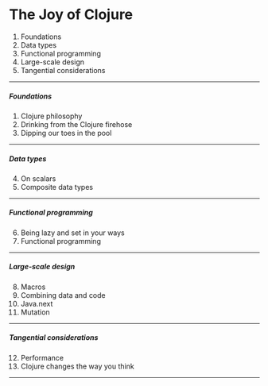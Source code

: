The Joy of Clojure
=====

1. Foundations
2. Data types
3. Functional programming
4. Large-scale design
5. Tangential considerations

---
##### Foundations
1. Clojure philosophy
2. Drinking from the Clojure firehose
3. Dipping our toes in the pool

---
##### Data types
4. On scalars
5. Composite data types

---
##### Functional programming
6. Being lazy and set in your ways
7. Functional programming

---
#####  Large-scale design
8. Macros
9. Combining data and code
10. Java.next
11. Mutation

---
##### Tangential considerations
12. Performance
13. Clojure changes the way you think

---